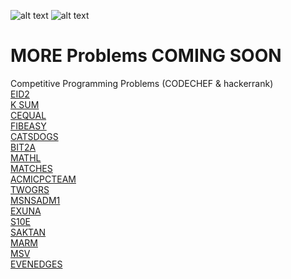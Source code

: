 ![alt text](https://hacktoberfest.digitalocean.com/assets/HF-full-logo-b05d5eb32b3f3ecc9b2240526104cf4da3187b8b61963dd9042fdc2536e4a76c.svg)
![alt text](https://github.com/shashank077/Problems/blob/master/a12b438012c5b6d241997ecabf1847cc.png)
# MORE Problems COMING SOON
Competitive Programming Problems (CODECHEF &amp; hackerrank)\
[EID2](https://www.codechef.com/problems/EID2)\
[K SUM](https://www.codechef.com/ALCM2019/problems/ALC002)\
[CEQUAL](https://www.codechef.com/problems/CEQUAL)\
[FIBEASY](https://www.codechef.com/SEPT19B/problems/FIBEASY)\
[CATSDOGS](https://www.codechef.com/problems/CATSDOGS)\
[BIT2A](https://www.codechef.com/BIT22019/problems/BIT2A)\
[MATHL](https://www.codechef.com/BIT22019/problems/MATHL)\
[MATCHES](https://www.codechef.com/COOK110B/problems/MATCHES)\
[ACMICPCTEAM]()\
[TWOGRS](https://www.codechef.com/COOK110B/problems/TWOGRS)\
[MSNSADM1](https://www.codechef.com/AUG19B/problems/MSNSADM1)\
[EXUNA](https://www.codechef.com/problems/EXUNA)\
[S10E](https://www.codechef.com)\
[SAKTAN](https://www.codechef.com)\
[MARM](https://www.codechef.com)\
[MSV](https://www.codechef.com)\
[EVENEDGES](https://www.codechef.com)



